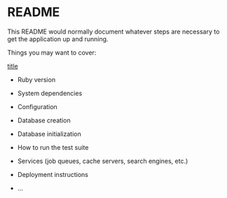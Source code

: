 # README

This README would normally document whatever steps are necessary to get the
application up and running.

Things you may want to cover:

[title](https://gyazo.com/806a79020fbf7b941473f110190fe9a2)
* Ruby version

* System dependencies

* Configuration

* Database creation

* Database initialization

* How to run the test suite

* Services (job queues, cache servers, search engines, etc.)

* Deployment instructions

* ...
